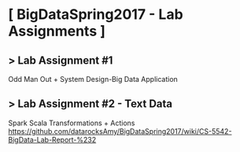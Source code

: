 # [ BigDataSpring2017 - Lab Assignments ]

## > Lab Assignment #1
Odd Man Out + System Design-Big Data Application

## > Lab Assignment #2 - Text Data 
Spark Scala Transformations + Actions  
https://github.com/datarocksAmy/BigDataSpring2017/wiki/CS-5542-BigData-Lab-Report-%232
